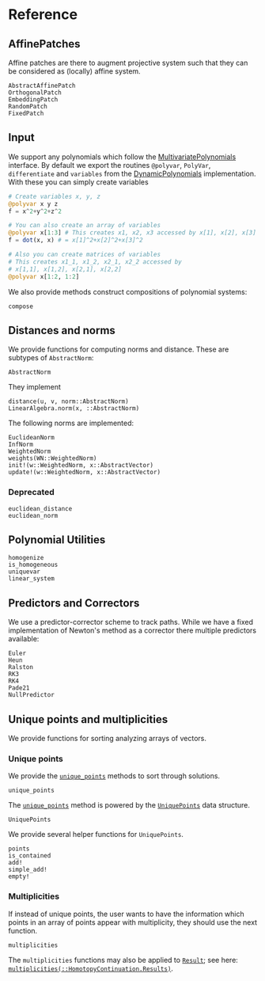 # Reference

## AffinePatches
Affine patches are there to augment projective system such that they can be considered
as (locally) affine system.

```@docs
AbstractAffinePatch
OrthogonalPatch
EmbeddingPatch
RandomPatch
FixedPatch
```

## Input
We support any polynomials which follow the [MultivariatePolynomials](https://github.com/JuliaAlgebra/MultivariatePolynomials.jl)
interface. By default we export the routines `@polyvar`, `PolyVar`, `differentiate`
and `variables`
from the [DynamicPolynomials](https://github.com/JuliaAlgebra/DynamicPolynomials.jl)
implementation.
With these you can simply create variables
```julia
# Create variables x, y, z
@polyvar x y z
f = x^2+y^2+z^2

# You can also create an array of variables
@polyvar x[1:3] # This creates x1, x2, x3 accessed by x[1], x[2], x[3]
f = dot(x, x) # = x[1]^2+x[2]^2+x[3]^2

# Also you can create matrices of variables
# This creates x1_1, x1_2, x2_1, x2_2 accessed by
# x[1,1], x[1,2], x[2,1], x[2,2]
@polyvar x[1:2, 1:2]
```

We also provide methods construct compositions of polynomial systems:
```@docs
compose
```

## Distances and norms

We provide functions for computing norms and distance.
These are subtypes of `AbstractNorm`:

```@docs
AbstractNorm
```

They implement
```@docs
distance(u, v, norm::AbstractNorm)
LinearAlgebra.norm(x, ::AbstractNorm)
```

The following norms are implemented:
```@docs
EuclideanNorm
InfNorm
WeightedNorm
weights(WN::WeightedNorm)
init!(w::WeightedNorm, x::AbstractVector)
update!(w::WeightedNorm, x::AbstractVector)
```

### Deprecated

```@docs
euclidean_distance
euclidean_norm
```

## Polynomial Utilities

```@docs
homogenize
is_homogeneous
uniquevar
linear_system
```

## Predictors and Correctors

We use a predictor-corrector scheme to track paths. While we have a fixed implementation of Newton's method as a corrector there multiple predictors available:

```@docs
Euler
Heun
Ralston
RK3
RK4
Pade21
NullPredictor
```

## Unique points and multiplicities

We provide functions for sorting analyzing arrays of vectors.

### Unique points

We provide the [`unique_points`](@ref) methods to sort through solutions.
```@docs
unique_points
```

The [`unique_points`](@ref) method is powered by the [`UniquePoints`](@ref) data structure.

```@docs
UniquePoints
```

We provide several helper functions for `UniquePoints`.
```@docs
points
is_contained
add!
simple_add!
empty!
```

### Multiplicities

If instead of unique points, the user wants to have the information which points in an array of points appear with multiplicity, they should use the next function.
```@docs
multiplicities
```
The `multiplicities` functions may also be applied to [`Result`](@ref); see here:
[`multiplicities(::HomotopyContinuation.Results)`](@ref).
